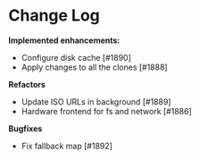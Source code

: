 # Change Log

**Implemented enhancements:**

- Configure disk cache [\#1890]
- Apply changes to all the clones [\#1888]

**Refactors**

- Update ISO URLs in background [\#1889]
- Hardware frontend for fs and network [\#1886]

**Bugfixes**

- Fix fallback map [\#1892]
